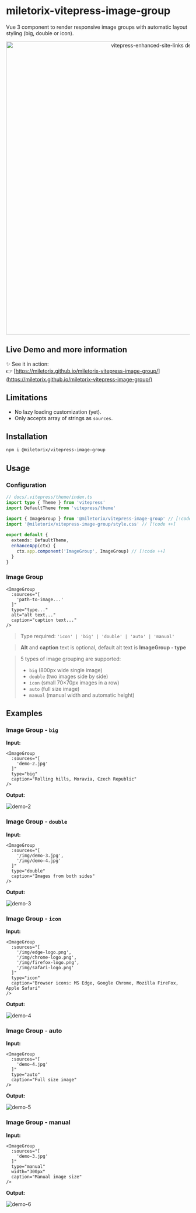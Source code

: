 # miletorix-vitepress-image-group

Vue 3 component to render responsive image groups with automatic layout styling (big, double or icon).

<p align="center">
  <img src="https://github.com/miletorix/miletorix-vitepress-image-group/raw/main/assets/demo-1.png" alt="vitepress-enhanced-site-links demo" width="800">
</p>

## Live Demo and more information

✨ See it in action:  
👉 [https://miletorix.github.io/miletorix-vitepress-image-group/](https://miletorix.github.io/miletorix-vitepress-image-group/)

## Limitations

- No lazy loading customization (yet).
- Only accepts array of strings as `sources`.

## Installation

```sh
npm i @miletorix/vitepress-image-group
```

## Usage

### Configuration

```typescript
// docs/.vitepress/theme/index.ts
import type { Theme } from 'vitepress'
import DefaultTheme from 'vitepress/theme'
 
import { ImageGroup } from '@miletorix/vitepress-image-group' // [!code ++]
import '@miletorix/vitepress-image-group/style.css' // [!code ++]

export default {
  extends: DefaultTheme,
  enhanceApp(ctx) {
    ctx.app.component('ImageGroup', ImageGroup) // [!code ++]
  }
}
```

### Image Group

```vue
<ImageGroup
  :sources="[
    'path-to-image...'
  ]"
  type="type..."
  alt="alt text..."
  caption="caption text..."
/>
```

> Type required: `'icon' | 'big' | 'double' | 'auto' | 'manual'`

> **Alt** and **caption** text is optional, default alt text is **ImageGroup - type**

> 5 types of image grouping are supported:
> - `big` (800px wide single image)
> - `double` (two images side by side)
> - `icon` (small 70×70px images in a row)
> - `auto` (full size image)
> - `manual` (manual width and automatic height)

## Examples

### Image Group - `big`

**Input:**

```vue
<ImageGroup
  :sources="[
    'demo-2.jpg'
  ]"
  type="big"
  caption="Rolling hills, Moravia, Czech Republic"
/>
```

**Output:**

![demo-2](https://github.com/miletorix/miletorix-vitepress-image-group/raw/main/assets/demo-2-1.png) 

### Image Group - `double`

**Input:**

```vue [example.md]
<ImageGroup
  :sources="[
    '/img/demo-3.jpg',
    '/img/demo-4.jpg'
  ]"
  type="double"
  caption="Images from both sides"
/>
```

**Output:**

![demo-3](https://github.com/miletorix/miletorix-vitepress-image-group/raw/main/assets/demo-3-2.png) 

### Image Group - `icon`

**Input:**

```vue
<ImageGroup
  :sources="[
    '/img/edge-logo.png',
    '/img/chrome-logo.png',
    '/img/firefox-logo.png',
    '/img/safari-logo.png'
  ]"
  type="icon"
  caption="Browser icons: MS Edge, Google Chrome, Mozilla FireFox, Apple Safari"
/>
```

**Output:**

![demo-4](https://github.com/miletorix/miletorix-vitepress-image-group/raw/main/assets/demo-4-2.png) 

### Image Group - auto

**Input:**
```vue
<ImageGroup
  :sources="[
    'demo-4.jpg'
  ]"
  type="auto"
  caption="Full size image"
/>
```

**Output:**

![demo-5](https://github.com/miletorix/miletorix-vitepress-image-group/raw/main/assets/demo-5.png) 

### Image Group - manual

**Input:**
```vue
<ImageGroup
  :sources="[
    'demo-3.jpg'
  ]"
  type="manual"
  width="300px"
  caption="Manual image size"
/>
```

**Output:**

![demo-6](https://github.com/miletorix/miletorix-vitepress-image-group/raw/main/assets/demo-6.png) 